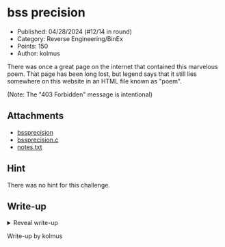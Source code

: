 # bss precision

- Published: 04/28/2024 (#12/14 in round)
- Category: Reverse Engineering/BinEx
- Points: 150
- Author: kolmus

There was once a great page on the internet that contained this marvelous poem. That page has been long lost, but legend says that it still lies somewhere on this website in an HTML file known as "poem".

(Note: The "403 Forbidden" message is intentional)

## Attachments

- [bssprecision](bssprecision)
- [bssprecision.c](bssprecision.c)
- [notes.txt](notes.txt)

## Hint

There was no hint for this challenge.

## Write-up

<details>
<summary>Reveal write-up</summary>

the program takes 14 bytes of input using fgets. the last byte is always null.
the loop that copies the raw input to the `input` buffer stops at the first \n.
this means we effectively get 12 bytes of input without the newline character, hence
why it says "I am going to copy 12 (0xc) bytes of input into `input`."

only 8 bytes have been allocated for the `input` buffer. right after `input` (above in memory)
lives `myval`, an unsigned int consisting of 4 bytes.

```txt
+-----------------------+-------------------------+
|myvar:                0|address:   0x5593be68f028|
|-----------------------|-------------------------+
|input:                 |address:   0x5593be68f020| <- difference of 8 (bytes)
+-----------------------+-------------------------+
```

that means when 12 full bytes are copied into a buffer of 8 bytes, the last 4 bytes will
overflow into myvar. changing myvar is as simple as inputting more than 8 characters.

if we try that with random input, we likely get this message:
`Unfortunately myvar is either too big or or doesn't meet the other requirement. Try again.`

looking at the logic of the if/else block, we can see that we need to change myvar from 0 to something else to get past the first check.

```c
if (myvar == 0) {
    printf("sorry, try again!\n");
```

since both myvar and `secret` are initially 0, changing myvar from 0 to something else will also fail through the second check no matter what.

```c
} else if (myvar == secret) {
    // this is not reached initially...
    printf("You win!\nCheck the notes to get your flag!\n");
```

the third condition is going to be true. `secret` is still 0.

```c
} else if (secret == 0) {
    ...
```

`secret` is then set to the value of myvar. say we input 12345678a, this will be 0x61, `a` in ascii.
`secret` is now 0x61. now a bit shift is performed. all bits get shifted to the right by 4 and
then to the left by 4. let's look at what this does to our `secret`:

```txt
0x61 = 0110 0001
>> 4 = 0000 0110
<< 4 = 0110 0000
secret is now 0x60.
```

essentially, what this does is clear the last 4 bits of the `secret`. now we get to the check that causes the message we got.

```c
if (myvar < 1337 && secret == myvar) {
    ...
```

the first half checks if only one byte made it into `myval`. this works because the smallest 2 byte value that consists of lowercase characters ('aa') is greater than 1337:

```txt
'aa' = 0x6161
0x6161 > 1337
```

the second half checks if myvar would still have its original value after the bit shifts.
in our case this is false. myvar was 0x61 and is now 0x60. if we look at the ascii values of
all of the lowercase characters, zeroing out the last 4 bits will always result in a change,
except for 0x70, which is 'p'. if you're confused about this, think of it like this:

each hex digit is 4 bits. the only value that already has a 0 as the second digit is 0x70.

so the first stage can only be passed with an input that puts 0x70 or 'p' into myvar.
any input like this will work:

```txt
    123456789
--> aabbccddp
--> aaaaaaaap
--> asdfasdfp
```

what they all have in common is the last character. this is the first part of our flag.

now `secret` is updated again. it is multiplied by some hex value. after that we should
be able to see its value: `1684369008 (0x64656e70)`. the program wants us to change myvar to
that value. If we get there, we meet reach the win condition.

to get myvar to be `0x64656e70`, we need input the characters that represent the bytes of the value so that they overflow into myvar.

```txt
0x64 = 'd'
0x65 = 'e'
0x6e = 'n'
0x70 = 'p'
```

now you might think that something like this should do the trick:

```txt
    12345678....
--> abcdefghdenp
--> aabbccdddenp
```

but it doesn't. the notes say to remember endianess. since bytes are stored in memory in reverse order, we need to reverse this part of the input like so:

```txt
    12345678....
--> abcdefghpned
--> aaaaaaaapned
```

the last 4 characters of this second input are the second part of the flag.
'p' + 'pned' = 'ppned'

so the flag is csd{ppned}

Flag: `csd{ppned}`

</details>

Write-up by kolmus
